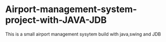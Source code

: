 # Airport-management-system-project-with-JAVA-JDB
This is a small airport management sysytem build with java,swing and JDB
